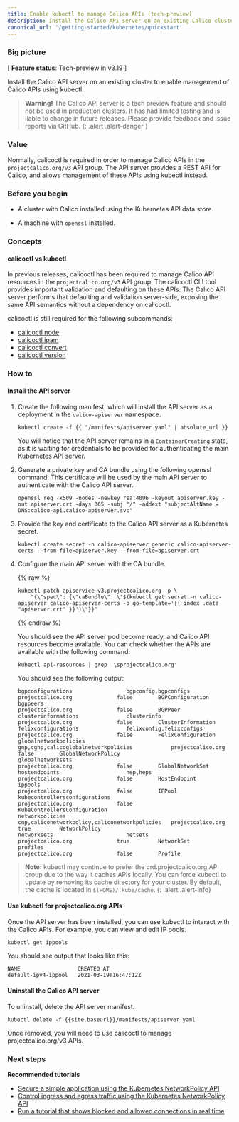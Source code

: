 ```yaml
---
title: Enable kubectl to manage Calico APIs (tech-preview)
description: Install the Calico API server on an existing Calico cluster
canonical_url: '/getting-started/kubernetes/quickstart'
---
```


### Big picture

[ **Feature status**: Tech-preview in v3.19 ]

Install the Calico API server on an existing cluster to enable management of Calico APIs using kubectl.

> **Warning!** The Calico API server is a tech preview feature and should not be used in production clusters. It has had limited testing and is liable to change in future releases. Please provide feedback and issue reports via GitHub.
{: .alert .alert-danger }

### Value

Normally, calicoctl is required in order to manage Calico APIs in the `projectcalico.org/v3` API group. The API server provides a REST API for Calico, and allows management of these APIs using kubectl instead.

### Before you begin

- A cluster with Calico installed using the Kubernetes API data store.

- A machine with `openssl` installed.

### Concepts

#### calicoctl vs kubectl

In previous releases, calicoctl has been required to manage Calico API resources in the `projectcalico.org/v3` API group. The calicoctl CLI tool provides important validation and defaulting on these APIs. The Calico API server performs
that defaulting and validation server-side, exposing the same API semantics without a dependency on calicoctl.

calicoctl is still required for the following subcommands:

- [calicoctl node]({{site.baseurl}}/reference/calicoctl/node)
- [calicoctl ipam]({{site.baseurl}}/reference/calicoctl/ipam)
- [calicoctl convert]({{site.baseurl}}/reference/calicoctl/convert)
- [calicoctl version]({{site.baseurl}}/reference/calicoctl/version)

### How to

#### Install the API server

1. Create the following manifest, which will install the API server as a deployment in the `calico-apiserver` namespace.

   ```
   kubectl create -f {{ "/manifests/apiserver.yaml" | absolute_url }}
   ```

   You will notice that the API server remains in a `ContainerCreating` state, as it is waiting for credentials to be provided for authenticating the main Kubernetes API server.

1. Generate a private key and CA bundle using the following openssl command. This certificate will be used by the main API server to authenticate with the Calico API server.

   ```
   openssl req -x509 -nodes -newkey rsa:4096 -keyout apiserver.key -out apiserver.crt -days 365 -subj "/" -addext "subjectAltName = DNS:calico-api.calico-apiserver.svc"
   ```

1. Provide the key and certificate to the Calico API server as a Kubernetes secret.

   ```
   kubectl create secret -n calico-apiserver generic calico-apiserver-certs --from-file=apiserver.key --from-file=apiserver.crt
   ```

1. Configure the main API server with the CA bundle.

   {% raw %}
   ```
   kubectl patch apiservice v3.projectcalico.org -p \
       "{\"spec\": {\"caBundle\": \"$(kubectl get secret -n calico-apiserver calico-apiserver-certs -o go-template='{{ index .data "apiserver.crt" }}')\"}}"
   ```
   {% endraw %}

   You should see the API server pod become ready, and Calico API resources become available. You can check whether the APIs are available with the following command:

   ```
   kubectl api-resources | grep '\sprojectcalico.org'
   ```

   You should see the following output:

   ```
   bgpconfigurations                 bgpconfig,bgpconfigs                            projectcalico.org              false        BGPConfiguration
   bgppeers                                                                          projectcalico.org              false        BGPPeer
   clusterinformations               clusterinfo                                     projectcalico.org              false        ClusterInformation
   felixconfigurations               felixconfig,felixconfigs                        projectcalico.org              false        FelixConfiguration
   globalnetworkpolicies             gnp,cgnp,calicoglobalnetworkpolicies            projectcalico.org              false        GlobalNetworkPolicy
   globalnetworksets                                                                 projectcalico.org              false        GlobalNetworkSet
   hostendpoints                     hep,heps                                        projectcalico.org              false        HostEndpoint
   ippools                                                                           projectcalico.org              false        IPPool
   kubecontrollersconfigurations                                                     projectcalico.org              false        KubeControllersConfiguration
   networkpolicies                   cnp,caliconetworkpolicy,caliconetworkpolicies   projectcalico.org              true         NetworkPolicy
   networksets                       netsets                                         projectcalico.org              true         NetworkSet
   profiles                                                                          projectcalico.org              false        Profile
   ```

> **Note:** kubectl may continue to prefer the crd.projectcalico.org API group due to the way it caches APIs locally. You can force kubectl to update
>           by removing its cache directory for your cluster. By default, the cache is located in `$(HOME)/.kube/cache`.
{: .alert .alert-info}

#### Use kubectl for projectcalico.org APIs

Once the API server has been installed, you can use kubectl to interact with the Calico APIs. For example, you can view and edit IP pools.

   ```
   kubectl get ippools
   ```

You should see output that looks like this:

   ```
   NAME                  CREATED AT
   default-ipv4-ippool   2021-03-19T16:47:12Z 
   ```

#### Uninstall the Calico API server

To uninstall, delete the API server manifest.

   ```
   kubectl delete -f {{site.baseurl}}/manifests/apiserver.yaml
   ```

Once removed, you will need to use calicoctl to manage projectcalico.org/v3 APIs.

### Next steps

**Recommended tutorials**
- [Secure a simple application using the Kubernetes NetworkPolicy API](../../security/tutorials/kubernetes-policy-basic)
- [Control ingress and egress traffic using the Kubernetes NetworkPolicy API](../../security/tutorials/kubernetes-policy-advanced)
- [Run a tutorial that shows blocked and allowed connections in real time](../../security/tutorials/kubernetes-policy-demo/kubernetes-demo)
